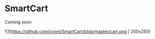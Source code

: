 # SmartCart


Coming soon


![](https://github.com/cyoni/SmartCart/blob/master/cart.png | 250x250)

